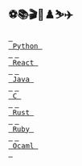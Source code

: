 ## ⚽️📚🎬🏓♟️⛷️✈️

[<kbd> <br> Python <br> </kbd>][PythonLink] [<kbd> <br> React <br> </kbd>][ReactLink] [<kbd> <br> Java <br> </kbd>][JavaLink] [<kbd> <br> C <br> </kbd>][CLink] [<kbd> <br> Rust <br> </kbd>][RustLink] [<kbd> <br> Ruby <br> </kbd>][RubyLink] [<kbd> <br> Ocaml <br> </kbd>][OcamlLink]

[PythonLink]:https://github.com/rchhatre15/PythonPlayground
[ReactLink]:https://github.com/rchhatre15/ReactPlayground
[JavaLink]:https://github.com/rchhatre15/JavaPlayground
[CLink]:https://github.com/rchhatre15/CPlayground
[RustLink]:https://github.com/rchhatre15/RustPlayground
[RubyLink]:https://github.com/rchhatre15/RubyPlayground
[OcamlLink]:https://github.com/rchhatre15/OcamlPlayground

